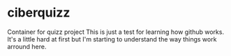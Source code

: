 # ciberquizz
Container for quizz project
This is just a test for learning how github works.
It's a little hard at first but I'm starting to understand the way things work arround here.
